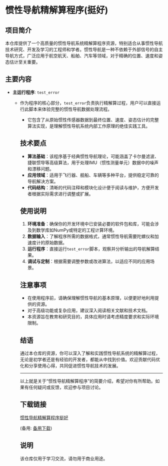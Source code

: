 # 惯性导航精解算程序(挺好)

## 项目简介

本仓库提供了一个高质量的惯性导航系统精解算程序资源，特别适合从事惯性导航技术研究、开发及学习的工程师和学者。惯性导航是一种不依赖于外部信号的自主导航方式，广泛应用于航空航天、船舶、汽车等领域，对于精确的位置、速度和姿态估计至关重要。

## 主要内容

- **主运行程序**: `test_error`
  - 作为程序的核心部分，`test_error`负责执行精解算过程，用户可以直接运行此脚本来体验完整的惯性导航数据处理流程。
    - 它包含了从原始惯性传感器数据到最终位置、速度、姿态估计的完整算法实现，是理解惯性导航系统内部工作原理的绝佳实践工具。

    ## 技术要点

    - **算法基础**：该程序基于经典惯性导航理论，可能涵盖了卡尔曼滤波、捷联惯导等高级算法，用于处理IMU（惯性测量单元）数据中的噪声和漂移问题。
    - **应用领域**：适用于飞行器、舰船、车辆等多种平台，提供稳定可靠的导航解决方案。
    - **代码结构**：清晰的代码注释和模块化设计便于阅读与维护，方便开发者根据实际需求进行调整或扩展。

    ## 使用说明

    1. **环境准备**：确保你的开发环境中已安装必要的软件包和库，可能会涉及到数学库如NumPy或特定的工程计算环境。
    2. **数据输入**：了解程序所需的数据格式，通常惯性导航需要陀螺仪和加速度计的原始数据。
    3. **运行程序**：直接运行`test_error`脚本，观察并分析输出的导航解算结果。
    4. **调试与定制**：根据需要调整参数或改进算法，以适应不同的应用场景。

    ## 注意事项

    - 在使用程序前，请确保理解惯性导航的基本原理，以便更好地利用提供的资源。
    - 对于高级功能或复杂应用，建议深入阅读相关文献和技术文档。
    - 本资源旨在教育和研究目的，具体应用时请考虑精度要求和实际环境限制。

    ## 结语

    通过本仓库的资源，你可以深入了解和实践惯性导航系统的精解算过程，无论是初学者还是有经验的开发者，都能从中找到价值。欢迎贡献代码优化和分享使用心得，共同促进惯性导航技术的发展。

    ---

    以上就是关于“惯性导航精解算程序”的简要介绍，希望对你有所帮助。如果有任何疑问或反馈，欢迎参与项目讨论。

    ## 下载链接
    [惯性导航精解算程序挺好](https://pan.quark.cn/s/07040e0abbf8) 

    (备用: [备用下载](https://pan.baidu.com/s/1fgWdr3aObGp5OvZuMqWWFw?pwd=1234))

    ## 说明

    该仓库仅用于学习交流，请勿用于商业用途。

